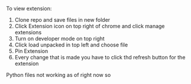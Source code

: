 To view extension:

1. Clone repo and save files in new folder
2. Click Extension icon on top right of chrome and click manage extensions
3. Turn on developer mode on top right
4. Click load unpacked in top left and choose file
5. Pin Extension
6. Every change that is made you have to click thd refresh button for the extension

Python files not working as of right now so
